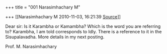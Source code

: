 +++
title = "001 Narasimhachary M"

+++
[[Narasimhachary M	2010-11-03, 16:21:39 [Source](https://groups.google.com/g/bvparishat/c/CmmewRVT_h8)]]



Dear sir: Is it Karambha or Kamambha? Which is the word you are referring to? Karambha, I am told corresponds to Idly. There is a reference to it in the Sisupalavadha. More details in my next posting.  
  
Prof. M. Narasimhachary  

